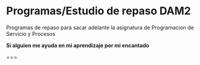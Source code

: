 # Programas/Estudio de repaso DAM2

Programas de repaso para sacar adelante la asignatura de Programacion de Servicio y Procesos

**Si alguien me ayuda en mi aprendizaje por mi encantado**

:star::star::star: